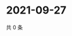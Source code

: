 # 2021-09-27

共 0 条

<!-- BEGIN WEIBO -->
<!-- 最后更新时间 Mon Sep 27 2021 09:55:23 GMT+0800 (China Standard Time) -->

<!-- END WEIBO -->
